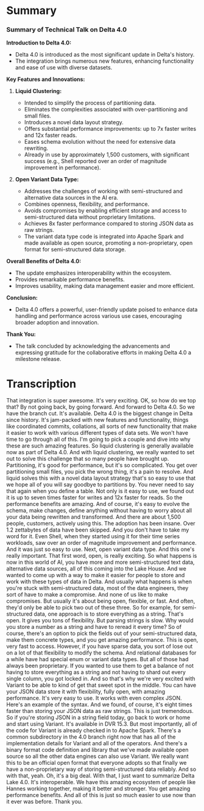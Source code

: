 # Summary

### Summary of Technical Talk on Delta 4.0

**Introduction to Delta 4.0:**
- Delta 4.0 is introduced as the most significant update in Delta's history.
- The integration brings numerous new features, enhancing functionality and ease of use with diverse datasets.

**Key Features and Innovations:**

1. **Liquid Clustering:**
   - Intended to simplify the process of partitioning data.
   - Eliminates the complexities associated with over-partitioning and small files.
   - Introduces a novel data layout strategy.
   - Offers substantial performance improvements: up to 7x faster writes and 12x faster reads.
   - Eases schema evolution without the need for extensive data rewriting.
   - Already in use by approximately 1,500 customers, with significant success (e.g., Shell reported over an order of magnitude improvement in performance).

2. **Open Variant Data Type:**
   - Addresses the challenges of working with semi-structured and alternative data sources in the AI era.
   - Combines openness, flexibility, and performance.
   - Avoids compromises by enabling efficient storage and access to semi-structured data without proprietary limitations.
   - Achieves 8x faster performance compared to storing JSON data as raw strings.
   - The variant data type code is integrated into Apache Spark and made available as open source, promoting a non-proprietary, open format for semi-structured data storage.

**Overall Benefits of Delta 4.0:**
- The update emphasizes interoperability within the ecosystem.
- Provides remarkable performance benefits.
- Improves usability, making data management easier and more efficient.

**Conclusion:**
- Delta 4.0 offers a powerful, user-friendly update poised to enhance data handling and performance across various use cases, encouraging broader adoption and innovation.

**Thank You:**
- The talk concluded by acknowledging the advancements and expressing gratitude for the collaborative efforts in making Delta 4.0 a milestone release.

# Transcription

 That integration is super awesome. It's very exciting. OK, so how do we top that? By not going back, by going forward. And forward to Delta 4.0. So we have the branch cut. It's available. Delta 4.0 is the biggest change in Delta since history. It's jam-packed with new features and functionality, things like coordinated commits, collations, all sorts of new functionality that make it easier to work with various different types of data sets. We won't have time to go through all of this. I'm going to pick a couple and dive into why these are such amazing features. So liquid clustering is generally available now as part of Delta 4.0. And with liquid clustering, we really wanted to set out to solve this challenge that so many people have brought up. Partitioning, it's good for performance, but it's so complicated. You get over partitioning small files, you pick the wrong thing, it's a pain to resolve. And liquid solves this with a novel data layout strategy that's so easy to use that we hope all of you will say goodbye to partitions by. You never need to say that again when you define a table. Not only is it easy to use, we found out it is up to seven times faster for writes and 12x faster for reads. So the performance benefits are amazing. And of course, it's easy to evolve the schema, make changes, define anything without having to worry about all your data being rewritten and transformed. And there are about 1,500 people, customers, actively using this. The adoption has been insane. Over 1.2 zettabytes of data have been skipped. And you don't have to take my word for it. Even Shell, when they started using it for their time series workloads, saw over an order of magnitude improvement and performance. And it was just so easy to use. Next, open variant data type. And this one's really important. That first word, open, is really exciting. So what happens is now in this world of AI, you have more and more semi-structured text data, alternative data sources, all of this coming into the Lake House. And we wanted to come up with a way to make it easier for people to store and work with these types of data in Delta. And usually what happens is when you're stuck with semi-structured data, most of the data engineers, they sort of have to make a compromise. And none of us like to make compromises. But usually it's about being open, flexible, or fast. And often, they'd only be able to pick two out of these three. So for example, for semi-structured data, one approach is to store everything as a string. That's open. It gives you tons of flexibility. But parsing strings is slow. Why would you store a number as a string and have to reread it every time? So of course, there's an option to pick the fields out of your semi-structured data, make them concrete types, and you get amazing performance. This is open, very fast to access. However, if you have sparse data, you sort of lose out on a lot of that flexibility to modify the schema. And relational databases for a while have had special enum or variant data types. But all of those had always been proprietary. If you wanted to use them to get a balance of not having to store everything as a string and not having to shard out every single column, you got locked in. And so that's why we're very excited with Variant to be able to kind of get that sweet spot in the middle. You can have your JSON data store it with flexibility, fully open, with amazing performance. It's very easy to use. It works with even complex JSON. Here's an example of the syntax. And we found, of course, it's eight times faster than storing your JSON data as raw strings. This is just tremendous. So if you're storing JSON in a string field today, go back to work or home and start using Variant. It's available in DVR 15.3. But most importantly, all of the code for Variant is already checked in to Apache Spark. There's a common subdirectory in the 4.0 branch right now that has all of the implementation details for Variant and all of the operators. And there's a binary format code definition and library that we've made available open source so all the other data engines can also use Variant. We really want this to be an official open format that everyone adopts so that finally we have a non-proprietary way of storing semi-structured data reliably. And so with that, yeah. Oh, it's a big deal. With that, I just want to summarize Delta Lake 4.0. It's interoperable. We have this amazing ecosystem of people like Hannes working together, making it better and stronger. You get amazing performance benefits. And all of this is just so much easier to use now than it ever was before. Thank you.